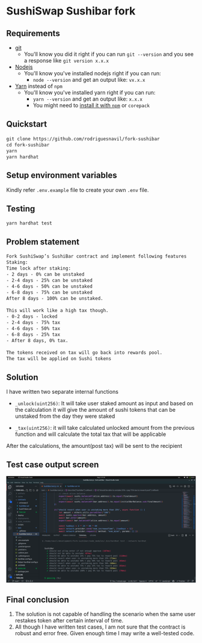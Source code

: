 # SushiSwap Sushibar fork
## Requirements

- [git](https://git-scm.com/book/en/v2/Getting-Started-Installing-Git)
  - You'll know you did it right if you can run `git --version` and you see a response like `git version x.x.x`
- [Nodejs](https://nodejs.org/en/)
  - You'll know you've installed nodejs right if you can run:
    - `node --version` and get an output like: `vx.x.x`
- [Yarn](https://yarnpkg.com/getting-started/install) instead of `npm`
  - You'll know you've installed yarn right if you can run:
    - `yarn --version` and get an output like: `x.x.x`
    - You might need to [install it with `npm`](https://classic.yarnpkg.com/lang/en/docs/install/) or `corepack`

## Quickstart

```
git clone https://github.com/rodriguesnavil/fork-sushibar
cd fork-sushibar
yarn
yarn hardhat
```
## Setup environment variables
Kindly refer ```.env.example``` file to create your own ```.env``` file.

## Testing

```
yarn hardhat test
```

## Problem statement
```
Fork SushiSwap’s SushiBar contract and implement following features Staking:
Time lock after staking:
- 2 days - 0% can be unstaked
- 2-4 days - 25% can be unstaked
- 4-6 days - 50% can be unstaked
- 6-8 days - 75% can be unstaked
After 8 days - 100% can be unstaked.

This will work like a high tax though.
- 0-2 days - locked
- 2-4 days - 75% tax
- 4-6 days - 50% tax
- 6-8 days - 25% tax
- After 8 days, 0% tax.

The tokens received on tax will go back into rewards pool.
The tax will be applied on Sushi tokens
```

## Solution
I have written two separate internal functions
- ```_unlock(uint256)```: It will take user staked amount as input and based on the calculation it will give the amount of sushi tokens that can be unstaked from the day they were staked

- ```_tax(uint256)```: it will take calculated unlocked amount from the previous function and will calculate the total tax that will be applicable

After the calculations, the amount(post tax) will be sent to the recipient

## Test case output screen
![SushiBarStaking](docs/test-cases.png)

## Final conclusion
1. The solution is not capable of handling the scenario when the same user restakes token after certain interval of time. 
2. All though I have written test cases, I am not sure that the contract is robust and error free. Given enough time I may write a well-tested code.

